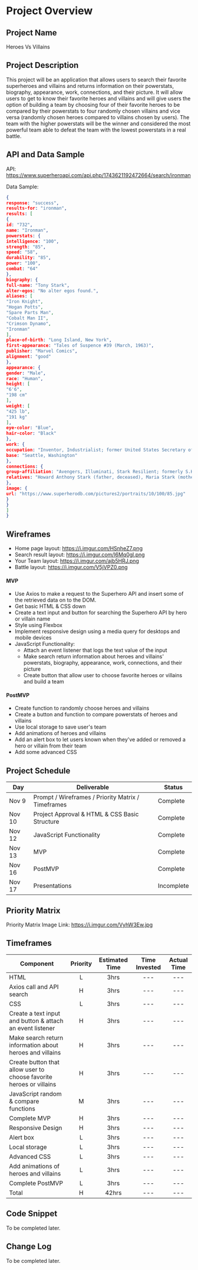
# Project Overview

## Project Name

Heroes Vs Villains

## Project Description

This project will be an application that allows users to search their favorite superheroes and villains and returns information on their powerstats, biography, appearance, work, connections, and their picture. It will allow users to get to know their favorite heroes and villains and will give users the option of building a team by choosing four of their favorite heroes to be compared by their powerstats to four randomly chosen villains and vice versa (randomly chosen heroes compared to villains chosen by users). The team with the higher powerstats will be the winner and considered the most powerful team able to defeat the team with the lowest powerstats in a real battle. 

## API and Data Sample

API: https://www.superheroapi.com/api.php/1743621192472664/search/ironman

Data Sample:
```json
{
response: "success",
results-for: "ironman",
results: [
{
id: "732",
name: "Ironman",
powerstats: {
intelligence: "100",
strength: "85",
speed: "58",
durability: "85",
power: "100",
combat: "64"
},
biography: {
full-name: "Tony Stark",
alter-egos: "No alter egos found.",
aliases: [
"Iron Knight",
"Hogan Potts",
"Spare Parts Man",
"Cobalt Man II",
"Crimson Dynamo",
"Ironman"
],
place-of-birth: "Long Island, New York",
first-appearance: "Tales of Suspence #39 (March, 1963)",
publisher: "Marvel Comics",
alignment: "good"
},
appearance: {
gender: "Male",
race: "Human",
height: [
"6'6",
"198 cm"
],
weight: [
"425 lb",
"191 kg"
],
eye-color: "Blue",
hair-color: "Black"
},
work: {
occupation: "Inventor, Industrialist; former United States Secretary of Defense",
base: "Seattle, Washington"
},
connections: {
group-affiliation: "Avengers, Illuminati, Stark Resilient; formerly S.H.I.E.L.D., leader of Stark Enterprises, the Pro-Registration Superhero Unit, New Avengers, Mighty Avengers, Hellfire Club, Force Works, Avengers West Coast, United States Department of Defense.",
relatives: "Howard Anthony Stark (father, deceased), Maria Stark (mother, deceased), Morgan Stark (cousin), Isaac Stark (ancestor)"
},
image: {
url: "https://www.superherodb.com/pictures2/portraits/10/100/85.jpg"
}
}
]
}
```

## Wireframes

- Home page layout: https://i.imgur.com/HSnheZ7.png
- Search result layout: https://i.imgur.com/l6Mq0gl.png
- Your Team layout: https://i.imgur.com/ajb5HRJ.png
- Battle layout: https://i.imgur.com/V5jVPZ0.png

#### MVP 

- Use Axios to make a request to the Superhero API and insert some of the retrieved data on to the DOM.
- Get basic HTML & CSS down
- Create a text input and button for searching the Superhero API by hero or villain name
- Style using Flexbox
- Implement responsive design using a media query for desktops and mobile devices
- JavaScript Functionality:
  - Attach an event listener that logs the text value of the input
  - Make search return information about heroes and villains' powerstats, 
    biography, appearance, work, connections, and their picture
  - Create button that allow user to choose favorite heroes or villains and build a team 
  

#### PostMVP  
- Create function to randomly choose heroes and villains 
- Create a button and function to compare powerstats of heroes and villains
- Use local storage to save user's team
- Add animations of heroes and villains
- Add an alert box to let users known when they've added or removed a hero or villain from their team
- Add some advanced CSS

## Project Schedule

|  Day | Deliverable | Status
|---|---| ---|
|Nov 9| Prompt / Wireframes / Priority Matrix / Timeframes | Complete
|Nov 10| Project Approval & HTML & CSS Basic Structure| Complete
|Nov 12| JavaScript Functionality | Complete
|Nov 13| MVP | Complete
|Nov 16| PostMVP | Complete
|Nov 17| Presentations | Incomplete

## Priority Matrix

Priority Matrix Image Link: https://i.imgur.com/VyhW3Ew.jpg

## Timeframes

| Component | Priority | Estimated Time | Time Invested | Actual Time |
| --- | :---: |  :---: | :---: | :---: |
| HTML | L | 3hrs| --- | --- |
| Axios call and API search| H | 3hrs| --- | --- |
| CSS | L | 3hrs| --- | --- |
| Create a text input and button & attach an event listener| H | 3hrs| --- | --- |
| Make search return information about heroes and villains| H | 3hrs| --- | --- |
| Create button that allow user to choose favorite heroes or villains | H | 3hrs| --- | --- |
| JavaScript random & compare functions| M | 3hrs| --- | --- |
| Complete MVP| H | 3hrs| --- | --- |
| Responsive Design| H | 3hrs| --- | --- |
| Alert box | L | 3hrs| --- | --- |
| Local storage| L | 3hrs| --- | --- |
| Advanced CSS | L | 3hrs| --- | --- |
| Add animations of heroes and villains| L | 3hrs| --- | --- |
|Complete PostMVP | L | 3hrs| --- | --- |
| Total | H | 42hrs| --- | --- |


## Code Snippet

To be completed later.

## Change Log

To be completed later.
